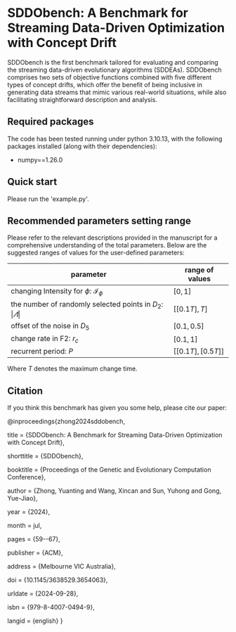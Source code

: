 # SDDObench: A Benchmark for Streaming Data-Driven Optimization with Concept Drift  

SDDObench is the first benchmark tailored for evaluating and comparing the streaming data-driven evolutionary algorithms  (SDDEAs). SDDObench comprises two sets of objective functions combined with five different types of concept drifts, which offer the benefit of being inclusive in generating data streams that mimic various real-world situations, while also facilitating straightforward description and analysis.  

## Required packages

The code has been tested running under python 3.10.13, with the following packages installed (along with their dependencies):

- numpy==1.26.0

## Quick start

Please run the 'example.py'.

## Recommended parameters setting range

Please refer to the relevant descriptions provided in the manuscript for a comprehensive understanding of the total parameters. Below are the suggested ranges of values for the user-defined parameters:

| parameter                                                    | range of values   |
| ------------------------------------------------------------ | ----------------- |
| changing Intensity for $\phi$: $\mathcal{I}_{\phi}$          | $[0,1]$           |
| the number of randomly selected points in $D_2$: $\|\varLambda\|$ | $[[0.1T],T]$      |
| offset of the noise in $D_5$                                 | $[0.1,0.5]$       |
| change rate in F2: $r_c$                                     | $[0.1,1]$         |
| recurrent period: $P$                                        | $[[0.1T],[0.5T]]$ |

Where $T$ denotes the maximum change time. 

## Citation
If you think this benchmark has given you some help, please cite our paper:

@inproceedings{zhong2024sddobench,

  title = {SDDObench: A Benchmark for Streaming Data-Driven Optimization with Concept Drift},
  
  shorttitle = {SDDObench},
  
  booktitle = {Proceedings of the Genetic and Evolutionary Computation Conference},
  
  author = {Zhong, Yuanting and Wang, Xincan and Sun, Yuhong and Gong, Yue-Jiao},
  
  year = {2024},
  
  month = jul,
  
  pages = {59--67},
  
  publisher = {ACM},
  
  address = {Melbourne VIC Australia},
  
  doi = {10.1145/3638529.3654063},
  
  urldate = {2024-09-28},
  
  isbn = {979-8-4007-0494-9},
  
  langid = {english}
}

